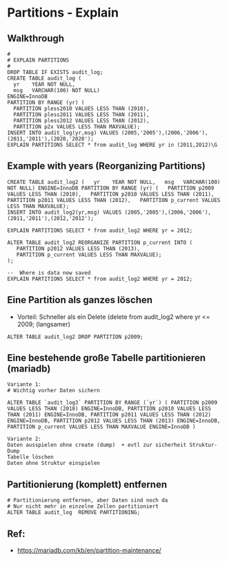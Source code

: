 # Partitions - Explain 

## Walkthrough 

```
#
# EXPLAIN PARTITIONS
#
DROP TABLE IF EXISTS audit_log;
CREATE TABLE audit_log (
  yr    YEAR NOT NULL,
  msg   VARCHAR(100) NOT NULL)
ENGINE=InnoDB 
PARTITION BY RANGE (yr) (
  PARTITION pless2010 VALUES LESS THAN (2010),
  PARTITION pless2011 VALUES LESS THAN (2011),
  PARTITION pless2012 VALUES LESS THAN (2012),
  PARTITION p2x VALUES LESS THAN MAXVALUE);
INSERT INTO audit_log(yr,msg) VALUES (2005,'2005'),(2006,'2006'),(2011,'2011'),(2020,'2020');
EXPLAIN PARTITIONS SELECT * from audit_log WHERE yr in (2011,2012)\G
```

## Example with years (Reorganizing Partitions) 

```
CREATE TABLE audit_log2 (   yr    YEAR NOT NULL,   msg   VARCHAR(100) NOT NULL) ENGINE=InnoDB PARTITION BY RANGE (yr) (   PARTITION p2009 VALUES LESS THAN (2010),   PARTITION p2010 VALUES LESS THAN (2011),   PARTITION p2011 VALUES LESS THAN (2012),   PARTITION p_current VALUES LESS THAN MAXVALUE);
INSERT INTO audit_log2(yr,msg) VALUES (2005,'2005'),(2006,'2006'),(2011,'2011'),(2012,'2012');

EXPLAIN PARTITIONS SELECT * from audit_log2 WHERE yr = 2012; 

ALTER TABLE audit_log2 REORGANIZE PARTITION p_current INTO ( 
   PARTITION p2012 VALUES LESS THAN (2013),
   PARTITION p_current VALUES LESS THAN MAXVALUE);
);

--  Where is data now saved 
EXPLAIN PARTITIONS SELECT * from audit_log2 WHERE yr = 2012;

```

## Eine Partition als ganzes löschen 

  * Vorteil: Schneller als ein Delete (delete from audit_log2 where yr <= 2009; (langsamer)  

```
ALTER TABLE audit_log2 DROP PARTITION p2009;

```

## Eine bestehende große Tabelle partitionieren (mariadb) 

```
Variante 1:
# Wichtig vorher Daten sichern 

ALTER TABLE `audit_log3` PARTITION BY RANGE (`yr`) ( PARTITION p2009 VALUES LESS THAN (2010) ENGINE=InnoDB, PARTITION p2010 VALUES LESS THAN (2011) ENGINE=InnoDB, PARTITION p2011 VALUES LESS THAN (2012) ENGINE=InnoDB, PARTITION p2012 VALUES LESS THAN (2013) ENGINE=InnoDB, PARTITION p_current VALUES LESS THAN MAXVALUE ENGINE=InnoDB )

Variante 2:
Daten ausspielen ohne create (dump)  + evtl zur sicherheit Struktur-Dump 
Tabelle löschen 
Daten ohne Struktur einspielen 
```

## Partitionierung (komplett) entfernen 

```
# Partitionierung entfernen, aber Daten sind noch da 
# Nur nicht mehr in einzelne Zellen partitioniert 
ALTER TABLE audit_log  REMOVE PARTITIONING;

```




## Ref:

  * https://mariadb.com/kb/en/partition-maintenance/
